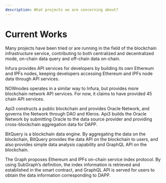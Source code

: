 ```yaml
---
description: What projects we are concerning about?
---
```


# Current Works

Many projects have been tried or are running in the field of the blockchain infrastructure service, contributing to both centralized and decentralized mode, on-chain data query and off-chain data on-chain.

Infura provides API services for developers by building its own Ethereum and IPFs nodes, keeping developers accessing Ethereum and IPFs node data through API services.

NOWnodes operates in a similar way to Infura, but provides more blockchain network API services. For now, it claims to have provided 45 chain API services.

Api3 constructs a public blockchain and provides Oracle Network, and governs the Network through DAO and Kleros. Api3 builds the Oracle Network by submitting Oracle to the data source provider and providing cross-blockchain aggregation data for DAPP.

BitQuery is a blockchain data engine. By aggregating the data on the blockchain, BitQuery provides the data API on the blockchain to users, and also provides simple data analysis capability and GraphQL API on the blockchain.

The Graph proposes Ethereum and IPFs on-chain service index protocol. By using SubGraph’s definition, the index information is retrieved and established in the smart contract, and GraphQL API is served for users to obtain the data information corresponding to DAPP.
